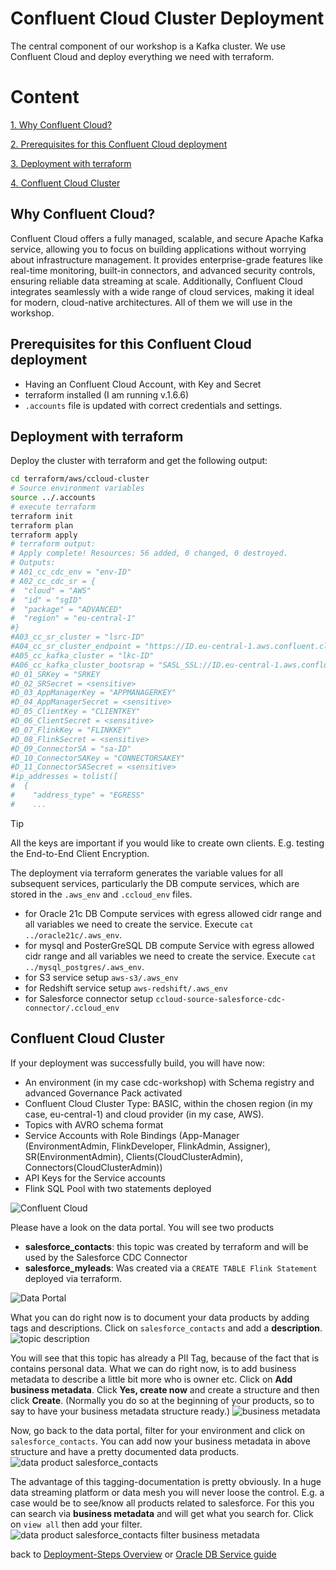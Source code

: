 # Confluent Cloud Cluster Deployment

The central component of our workshop is a Kafka cluster. We use Confluent Cloud and deploy everything we need with terraform.

# Content

[1. Why Confluent Cloud?](README.md#Why-Confluent-Cloud?)

[2. Prerequisites for this Confluent Cloud deployment](README.md#Prerequisites-for-this-Confluent-Cloud-deployment)

[3. Deployment with terraform](README.md#Deployment-with-terraform)

[4. Confluent Cloud Cluster](README.md#Confluent-Cloud-Cluster)

## Why Confluent Cloud?

Confluent Cloud offers a fully managed, scalable, and secure Apache Kafka service, allowing you to focus on building applications without worrying about infrastructure management. It provides enterprise-grade features like real-time monitoring, built-in connectors, and advanced security controls, ensuring reliable data streaming at scale. Additionally, Confluent Cloud integrates seamlessly with a wide range of cloud services, making it ideal for modern, cloud-native architectures. All of them we will use in the workshop.

## Prerequisites for this Confluent Cloud deployment

* Having an Confluent Cloud Account, with Key and Secret
* terraform installed (I am running v.1.6.6)
* `.accounts` file is updated with correct credentials and settings.

## Deployment with terraform

Deploy the cluster with terraform and get the following output:

```bash
cd terraform/aws/ccloud-cluster
# Source environment variables
source ../.accounts
# execute terraform
terraform init 
terraform plan
terraform apply
# terraform output:
# Apply complete! Resources: 56 added, 0 changed, 0 destroyed.
# Outputs:
# A01_cc_cdc_env = "env-ID"
# A02_cc_cdc_sr = {
#  "cloud" = "AWS"
#  "id" = "sgID"
#  "package" = "ADVANCED"
#  "region" = "eu-central-1"
#}
#A03_cc_sr_cluster = "lsrc-ID"
#A04_cc_sr_cluster_endpoint = "https://ID.eu-central-1.aws.confluent.cloud"
#A05_cc_kafka_cluster = "lkc-ID"
#A06_cc_kafka_cluster_bootsrap = "SASL_SSL://ID.eu-central-1.aws.confluent.cloud:9092"
#D_01_SRKey = "SRKEY
#D_02_SRSecret = <sensitive>
#D_03_AppManagerKey = "APPMANAGERKEY"
#D_04_AppManagerSecret = <sensitive>
#D_05_ClientKey = "CLIENTKEY"
#D_06_ClientSecret = <sensitive>
#D_07_FlinkKey = "FLINKKEY"
#D_08_FlinkSecret = <sensitive>
#D_09_ConnectorSA = "sa-ID"
#D_10_ConnectorSAKey = "CONNECTORSAKEY"
#D_11_ConnectorSASecret = <sensitive>
#ip_addresses = tolist([
#  {
#    "address_type" = "EGRESS"
#    ...
```

> [!TIP]
> All the keys are important if you would like to create own clients. E.g. testing the End-to-End Client Encryption.

The deployment via terraform generates the variable values for all subsequent services, particularly the DB compute services, which are stored in the `.aws_env` and `.ccloud_env` files.

* for Oracle 21c DB Compute services with egress allowed cidr range and all variables we need to create the service. Execute `cat ../oracle21c/.aws_env`.
* for mysql and PosterGreSQL DB compute Service with egress allowed cidr range and all variables we need to create the service. Execute `cat ../mysql_postgres/.aws_env`.
* for S3 service setup `aws-s3/.aws_env`
* for Redshift service setup `aws-redshift/.aws_env`
* for Salesforce connector setup `ccloud-source-salesforce-cdc-connector/.ccloud_env`

## Confluent Cloud Cluster

If your deployment was successfully build, you will have now:

* An environment (in my case cdc-workshop) with Schema registry and advanced Governance Pack activated
* Confluent Cloud Cluster Type: BASIC, within the chosen region (in my case, eu-central-1) and cloud provider (in my case, AWS).
* Topics with AVRO schema format
* Service Accounts with Role Bindings (App-Manager (EnvironmentAdmin, FlinkDeveloper, FlinkAdmin, Assigner), SR(EnvironmentAdmin), Clients(CloudClusterAdmin), Connectors(CloudClusterAdmin))
* API Keys for the Service accounts
* Flink SQL Pool with two statements deployed

![Confluent Cloud](img/confluent_cloud.png)

Please have a look on the data portal. You will see two products

* **salesforce_contacts**: this topic was created by terraform and will be used by the Salesforce CDC Connector
* **salesforce_myleads**: Was created via a `CREATE TABLE Flink Statement` deployed via terraform.

![Data Portal](img/data_portal_cluster.png)

What you can do right now is to document your data products by adding tags and descriptions. Click on `salesforce_contacts` and add a **description**.
![topic description](img/topic_description.png)

You will see that this topic has already a PII Tag, because of the fact that is contains personal data. What we can do right now, is to add business metadata to describe a little bit more who is owner etc. Click on **Add business metadata**. Click **Yes, create now** and create a structure and then click **Create**. (Normally you do so at the beginning of your products, so to say to have your business metadata structure ready.)
![business metadata](img/business_metadata.png)

Now, go back to the data portal, filter for your environment and click on `salesforce_contacts`. You can add now your business metadata in above structure and have a pretty documented data products.
![data product salesforce_contacts](img/salesforce_contacts_data_products.png)

The advantage of this tagging-documentation is pretty obviously. In a huge data streaming platform or data mesh you will never loose the control.
E.g. a case would be to see/know all products related to salesforce. For this you can search via **business metadata** and will get what you search for. Click on `view all` then add your filter.
![data product salesforce_contacts filter business metadata](img/salesforce_contacts_filter.png)

back to [Deployment-Steps Overview](../README.md) or [Oracle DB Service guide](../oraclexe21c/README.md)
